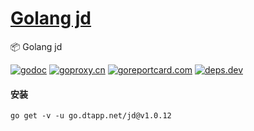 <h1>
<a href="https://www.dtapp.net/">Golang jd</a>
</h1>

📦 Golang jd

[comment]: <> (go)
[![godoc](https://pkg.go.dev/badge/go.dtapp.net/jd?status.svg)](https://pkg.go.dev/go.dtapp.net/jd)
[![goproxy.cn](https://goproxy.cn/stats/go.dtapp.net/jd/badges/download-count.svg)](https://goproxy.cn/stats/go.dtapp.net/jd)
[![goreportcard.com](https://goreportcard.com/badge/go.dtapp.net/jd)](https://goreportcard.com/report/go.dtapp.net/jd)
[![deps.dev](https://img.shields.io/badge/deps-go-red.svg)](https://deps.dev/go/go.dtapp.net%2Fjd)

#### 安装

```shell
go get -v -u go.dtapp.net/jd@v1.0.12
```
